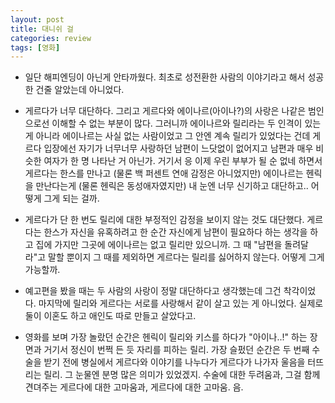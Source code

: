 ```yaml
---
layout: post
title: 대니쉬 걸
categories: review
tags: [영화]
---
```


- 일단 해피엔딩이 아닌게 안타까웠다. 최초로 성전환한 사람의 이야기라고 해서 성공한 건줄 알았는데 아니었다.

- 게르다가 너무 대단하다. 그리고 게르다와 에이나르(아이나?)의 사랑은 나같은 범인으로선 이해할 수 없는 부분이 많다. 그러니까 에이나르와 릴리라는 두 인격이 있는 게 아니라 에이나르는 사실 없는 사람이었고 그 안엔 계속 릴리가 있었다는 건데 게르다 입장에선 자기가 너무너무 사랑하던 남편이 느닷없이 없어지고 남편과 매우 비슷한 여자가 한 명 나타난 거 아닌가. 거기서 응 이제 우린 부부가 될 순 없네 하면서 게르다는 한스를 만나고 (물론 백 퍼센트 연애 감정은 아니었지만) 에이나르는 헨릭을 만난다는게 (물론 헨릭은 동성애자였지만) 내 눈엔 너무 신기하고 대단하고.. 어떻게 그게 되는 걸까.

- 게르다가 단 한 번도 릴리에 대한 부정적인 감정을 보이지 않는 것도 대단했다. 게르다는 한스가 자신을 유혹하려고 한 순간 자신에게 남편이 필요하다 하는 생각을 하고 집에 가지만 그곳에 에이나르는 없고 릴리만 있으니까. 그 때 "남편을 돌려달라"고 말할 뿐이지 그 때를 제외하면 게르다는 릴리를 싫어하지 않는다. 어떻게 그게 가능할까.

- 예고편을 봤을 때는 두 사람의 사랑이 정말 대단하다고 생각했는데 그건 착각이었다. 마지막에 릴리와 게르다는 서로를 사랑해서 같이 살고 있는 게 아니었다. 실제로 둘이 이혼도 하고 애인도 따로 만들고 살았다고.

- 영화를 보며 가장 놀랐던 순간은 헨릭이 릴리와 키스를 하다가 "아이나..!" 하는 장면과 거기서 정신이 번쩍 든 듯 자리를 피하는 릴리. 가장 슬펐던 순간은 두 번째 수술을 받기 전에 병실에서 게르다와 이야기를 나누다가 게르다가 나가자 울음을 터뜨리는 릴리. 그 눈물엔 분명 많은 의미가 있었겠지. 수술에 대한 두려움과, 그걸 함께 견뎌주는 게르다에 대한 고마움과, 게르다에 대한 고마움. 음.